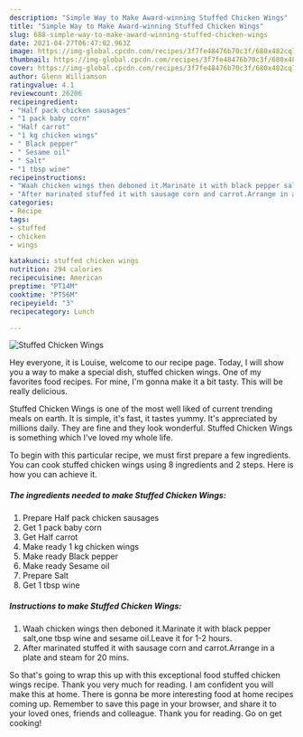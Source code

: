 ```yaml
---
description: "Simple Way to Make Award-winning Stuffed Chicken Wings"
title: "Simple Way to Make Award-winning Stuffed Chicken Wings"
slug: 688-simple-way-to-make-award-winning-stuffed-chicken-wings
date: 2021-04-27T06:47:02.963Z
image: https://img-global.cpcdn.com/recipes/3f7fe48476b70c3f/680x482cq70/stuffed-chicken-wings-recipe-main-photo.jpg
thumbnail: https://img-global.cpcdn.com/recipes/3f7fe48476b70c3f/680x482cq70/stuffed-chicken-wings-recipe-main-photo.jpg
cover: https://img-global.cpcdn.com/recipes/3f7fe48476b70c3f/680x482cq70/stuffed-chicken-wings-recipe-main-photo.jpg
author: Glenn Williamson
ratingvalue: 4.1
reviewcount: 26206
recipeingredient:
- "Half pack chicken sausages"
- "1 pack baby corn"
- "Half carrot"
- "1 kg chicken wings"
- " Black pepper"
- " Sesame oil"
- " Salt"
- "1 tbsp wine"
recipeinstructions:
- "Waah chicken wings then deboned it.Marinate it with black pepper salt,one tbsp wine and sesame oil.Leave it for 1-2 hours."
- "After marinated stuffed it with sausage corn and carrot.Arrange in a plate and steam for 20 mins."
categories:
- Recipe
tags:
- stuffed
- chicken
- wings

katakunci: stuffed chicken wings 
nutrition: 294 calories
recipecuisine: American
preptime: "PT14M"
cooktime: "PT56M"
recipeyield: "3"
recipecategory: Lunch

---
```



![Stuffed Chicken Wings](https://img-global.cpcdn.com/recipes/3f7fe48476b70c3f/680x482cq70/stuffed-chicken-wings-recipe-main-photo.jpg)

Hey everyone, it is Louise, welcome to our recipe page. Today, I will show you a way to make a special dish, stuffed chicken wings. One of my favorites food recipes. For mine, I'm gonna make it a bit tasty. This will be really delicious.

Stuffed Chicken Wings is one of the most well liked of current trending meals on earth. It is simple, it's fast, it tastes yummy. It's appreciated by millions daily. They are fine and they look wonderful. Stuffed Chicken Wings is something which I've loved my whole life.




To begin with this particular recipe, we must first prepare a few ingredients. You can cook stuffed chicken wings using 8 ingredients and 2 steps. Here is how you can achieve it.

<!--inarticleads1-->

##### The ingredients needed to make Stuffed Chicken Wings:

1. Prepare Half pack chicken sausages
1. Get 1 pack baby corn
1. Get Half carrot
1. Make ready 1 kg chicken wings
1. Make ready  Black pepper
1. Make ready  Sesame oil
1. Prepare  Salt
1. Get 1 tbsp wine




<!--inarticleads2-->

##### Instructions to make Stuffed Chicken Wings:

1. Waah chicken wings then deboned it.Marinate it with black pepper salt,one tbsp wine and sesame oil.Leave it for 1-2 hours.
1. After marinated stuffed it with sausage corn and carrot.Arrange in a plate and steam for 20 mins.




So that's going to wrap this up with this exceptional food stuffed chicken wings recipe. Thank you very much for reading. I am confident you will make this at home. There is gonna be more interesting food at home recipes coming up. Remember to save this page in your browser, and share it to your loved ones, friends and colleague. Thank you for reading. Go on get cooking!
